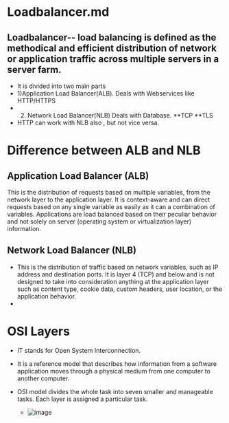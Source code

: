 # Loadbalancer.md

## Loadbalancer-- load balancing is defined as the methodical and efficient distribution of network or application traffic across multiple servers in a server farm. 
* It is divided into two main parts
* 1)Application Load Balancer(ALB). Deals with Webservices like HTTP/HTTPS
* 2) Network Load Balancer(NLB) Deals with Database. 
  **TCP
  **TLS
* HTTP can work with NLB also , but not  vice versa.
# Difference between ALB and NLB
## Application Load Balancer (ALB)
This is the distribution of requests based on multiple variables, from the network layer to the application layer. It is context-aware and can direct requests based on any single variable as easily as it can a combination of variables. Applications are load balanced based on their peculiar behavior and not solely on server (operating system or virtualization layer) information.

## Network Load Balancer (NLB)
* This is the distribution of traffic based on network variables, such as IP address and destination ports. It is layer 4 (TCP) and below and is not designed to take into consideration anything at the application layer such as content type, cookie data, custom headers, user location, or the application behavior.
* 
# OSI Layers

* IT stands for Open System Interconnection. 
* It  is a reference model that describes how information from a software application moves through a physical medium from one computer to  another computer.
* OSI model divides the whole task into seven smaller and manageable tasks. Each layer is assigned a particular task.

  * ![image](https://user-images.githubusercontent.com/83238288/116670295-2d5e4d00-a9bd-11eb-8cb7-45ca0cb57dee.png)
